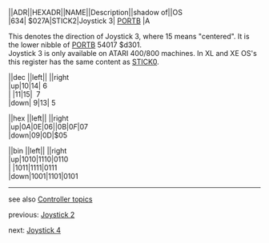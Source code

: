 ||ADR||HEXADR||NAME||Description||shadow of||OS  
|634| $027A|STICK2|Joystick 3| [PORTB](../PORTB/index.md) |A  
  
This denotes the direction of Joystick 3, where 15 means "centered". It is the lower nibble of [PORTB](../PORTB/index.md) 54017 $d301.  
Joystick 3 is only available on ATARI 400/800 machines. In XL and XE OS's this register has the same content as [STICK0](../STICK0/index.md).  
  
||dec ||left|| ||right  
|up|10|14|&nbsp;6  
| |11|15| &nbsp;7  
|down|&nbsp;9|13|&nbsp;5  
  
||hex ||left|| ||right  
|up|$0A|$0E|$06  
| |$0B|$0F|$07  
|down|$09|$0D|$05  
  
||bin ||left|| ||right  
|up|1010|1110|0110  
| |1011|1111|0111  
|down|1001|1101|0101  
  
---
see also [Controller topics](../Controller_topics/index.md)  
  
previous: [Joystick 2](../STICK1/index.md)  
  
next: [Joystick 4](../STICK3/index.md)  
